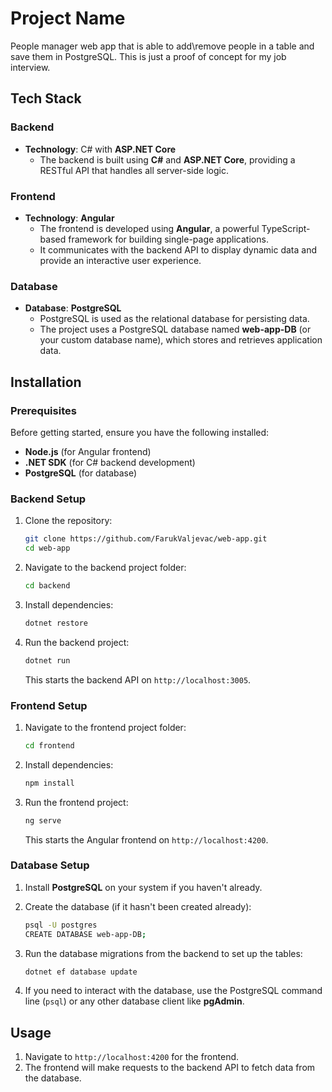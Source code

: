 # Project Name

People manager web app that is able to add\remove people in a table and save them in PostgreSQL. This is just a proof of concept for my job interview.

## Tech Stack

### Backend

- **Technology**: C# with **ASP.NET Core**
  - The backend is built using **C#** and **ASP.NET Core**, providing a RESTful API that handles all server-side logic.

### Frontend

- **Technology**: **Angular**
  - The frontend is developed using **Angular**, a powerful TypeScript-based framework for building single-page applications.
  - It communicates with the backend API to display dynamic data and provide an interactive user experience.

### Database

- **Database**: **PostgreSQL**
  - PostgreSQL is used as the relational database for persisting data.
  - The project uses a PostgreSQL database named **web-app-DB** (or your custom database name), which stores and retrieves application data.

## Installation

### Prerequisites

Before getting started, ensure you have the following installed:

- **Node.js** (for Angular frontend)
- **.NET SDK** (for C# backend development)
- **PostgreSQL** (for database)

### Backend Setup

1. Clone the repository:

   ```bash
   git clone https://github.com/FarukValjevac/web-app.git
   cd web-app
   ```

2. Navigate to the backend project folder:

   ```bash
   cd backend
   ```

3. Install dependencies:

   ```bash
   dotnet restore
   ```

4. Run the backend project:

   ```bash
   dotnet run
   ```

   This starts the backend API on `http://localhost:3005`.

### Frontend Setup

1. Navigate to the frontend project folder:

   ```bash
   cd frontend
   ```

2. Install dependencies:

   ```bash
   npm install
   ```

3. Run the frontend project:

   ```bash
   ng serve
   ```

   This starts the Angular frontend on `http://localhost:4200`.

### Database Setup

1. Install **PostgreSQL** on your system if you haven't already.

2. Create the database (if it hasn't been created already):

   ```bash
   psql -U postgres
   CREATE DATABASE web-app-DB;
   ```

3. Run the database migrations from the backend to set up the tables:

   ```bash
   dotnet ef database update
   ```

4. If you need to interact with the database, use the PostgreSQL command line (`psql`) or any other database client like **pgAdmin**.

## Usage

1. Navigate to `http://localhost:4200` for the frontend.
2. The frontend will make requests to the backend API to fetch data from the database.
